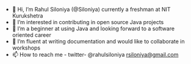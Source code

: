 - 👋 Hi, I’m Rahul Siloniya (@Siloniya) currently a freshman at NIT Kurukshetra
- 👀 I’m interested in contributing in open source Java projects
- 🌱 I’m a beginner at using Java and looking forward to a software oriented career
- 💞️ I’m fluent at writing documentation and would like to collaborate in workshops
- 📫 How to reach me - twitter- @rahulsiloniya rsiloniya@gmail.com

<!---
Siloniya/Siloniya is a ✨ special ✨ repository because its `README.md` (this file) appears on your GitHub profile.
You can click the Preview link to take a look at your changes.
--->
